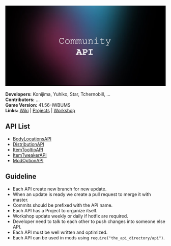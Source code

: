 ![Banner](https://github.com/Konijima/PZ-Community-API/blob/master/banner.png?raw=true)
  
**Developers:** Konijima, Yuhiko, Star, Tchernobill, ...  
**Contributors:** ...  
**Game Version:** 41.56-IWBUMS  
**Links:** [Wiki](https://github.com/Konijima/PZ-Community-API/wiki) | [Projects](https://github.com/Konijima/PZ-Community-API/projects) | [Workshop](https://github.com/Konijima/PZ-Community-API)  
  
## API List
- [BodyLocationsAPI](https://github.com/Konijima/PZ-Community-API/tree/master/media/lua/client/BodyLocationsAPI)
- [DistributionAPI](https://github.com/Konijima/PZ-Community-API/tree/master/media/lua/server/DistributionAPI)
- [ItemTooltipAPI](https://github.com/Konijima/PZ-Community-API/tree/master/media/lua/client/ItemTooltipAPI)
- [ItemTweakerAPI](https://github.com/Konijima/PZ-Community-API/tree/master/media/lua/client/ItemTweakerAPI)
- [ModOptionAPI](https://github.com/Konijima/PZ-Community-API/tree/master/media/lua/client/ModOptionAPI)

## Guideline
- Each API create new branch for new update.
- When an update is ready we create a pull request to merge it with master.
- Commits should be prefixed with the API name.
- Each API has a Project to organize itself.
- Workshop update weekly or daily if hotfix are required.
- Developer need to talk to each other to push changes into someone else API.
- Each API must be well written and optimized.
- Each API can be used in mods using `require("the_api_directory/api")`.
  
